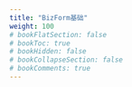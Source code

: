 ```yaml
---
title: "BizForm基础"
weight: 100
# bookFlatSection: false
# bookToc: true
# bookHidden: false
# bookCollapseSection: false
# bookComments: true
---
```

